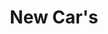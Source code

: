 ---
title: "New Car's"
url: /ciudad-autonoma-de-buenos-aires/new-cars/
shop: reparación de automóviles
---